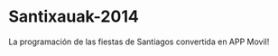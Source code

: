 Santixauak-2014
===============

La programación de las fiestas de Santiagos convertida en APP Movil!

